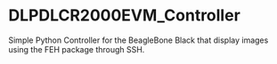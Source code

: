 # DLPDLCR2000EVM_Controller
Simple Python Controller for the BeagleBone Black that display images using the FEH package through SSH.
